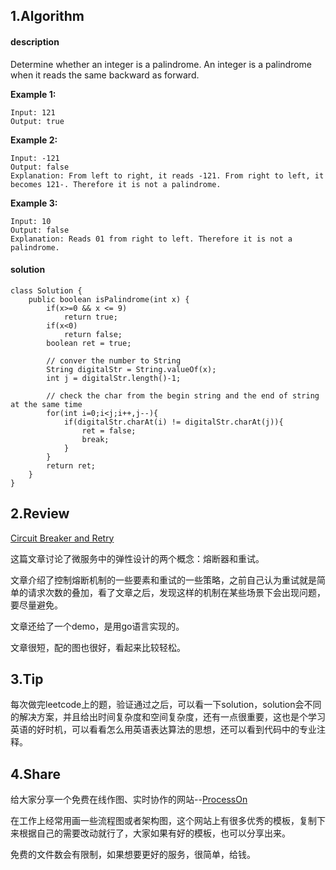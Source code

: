 ## 1.Algorithm

#### description

Determine whether an integer is a palindrome. An integer is a palindrome when it reads the same backward as forward.

**Example 1:**

```
Input: 121
Output: true
```

**Example 2:**

```
Input: -121
Output: false
Explanation: From left to right, it reads -121. From right to left, it becomes 121-. Therefore it is not a palindrome.
```

**Example 3:**

```
Input: 10
Output: false
Explanation: Reads 01 from right to left. Therefore it is not a palindrome.
```





#### solution

```
class Solution {
    public boolean isPalindrome(int x) {
        if(x>=0 && x <= 9)
            return true;
        if(x<0)
            return false;
        boolean ret = true;
        
        // conver the number to String
        String digitalStr = String.valueOf(x);
        int j = digitalStr.length()-1;
        
        // check the char from the begin string and the end of string at the same time
        for(int i=0;i<j;i++,j--){
            if(digitalStr.charAt(i) != digitalStr.charAt(j)){
                ret = false;
                break;
            }
        }
        return ret;
    }
}
```



## 2.Review

[Circuit Breaker and Retry](https://medium.com/@trongdan_tran/circuit-breaker-and-retry-64830e71d0f6)

这篇文章讨论了微服务中的弹性设计的两个概念：熔断器和重试。

文章介绍了控制熔断机制的一些要素和重试的一些策略，之前自己认为重试就是简单的请求次数的叠加，看了文章之后，发现这样的机制在某些场景下会出现问题，要尽量避免。

文章还给了一个demo，是用go语言实现的。

文章很短，配的图也很好，看起来比较轻松。



## 3.Tip

每次做完leetcode上的题，验证通过之后，可以看一下solution，solution会不同的解决方案，并且给出时间复杂度和空间复杂度，还有一点很重要，这也是个学习英语的好时机，可以看看怎么用英语表达算法的思想，还可以看到代码中的专业注释。



## 4.Share

给大家分享一个免费在线作图、实时协作的网站--[ProcessOn](https://www.processon.com)

在工作上经常用画一些流程图或者架构图，这个网站上有很多优秀的模板，复制下来根据自己的需要改动就行了，大家如果有好的模板，也可以分享出来。

免费的文件数会有限制，如果想要更好的服务，很简单，给钱。